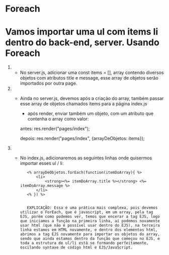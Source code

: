 # Foreach


# Vamos importar uma ul com items li dentro do back-end, server. Usando Foreach

1. - No server.js, adicionar uma const items = [], array contendo diversos objetos com atributos title e message, esse array de objetos serão importados por outra page.

2. - Ainda no server.js, devemos após a criação do array, também passar esse array de objetos chamados items para a página index.js
        - após render, enviar também um objeto, com um atributo que contenha o array como valor:

        antes:
        res.render("pages/index");

        depois:
        res.render("pages/index", {arrayDeObjetos: items});

3. - No index.js, adicionaremos as seguintes linhas onde quisermos importar esses ul / li:
            
            <% arrayDeObjetos.forEach(function(itemDoArray){ %>
                <li>
                    <strong><%= itemDoArray.title %></strong> <%= itemDoArray.message %>
                </li>
            <% }) %>


            EXPLICAÇÃO: Essa é uma prática mais complexa, pois devemos utilizar o ForEach, que é javascript, em um array, pela tag EJS, porém como podemos ver, temos que encerar a tag EJS, logo que iniciamos a função na primeira linha, aí podemos novamente usar html (que não é possível usar dentro do EJS), na terceira linha estamos em HTML novamente, e dentro dos elementos html, abrimos a tag EJS novamente para importar os objetos do array, sendo que ainda estamos dentro da função que começou no EJS, e toda a estrutura de ul/li está se formando perfeitamente, oscilando syntaxe de código html e EJS/JavaScript.